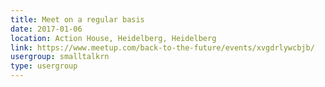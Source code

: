 ```yaml
---
title: Meet on a regular basis
date: 2017-01-06
location: Action House, Heidelberg, Heidelberg
link: https://www.meetup.com/back-to-the-future/events/xvgdrlywcbjb/
usergroup: smalltalkrn
type: usergroup
---
```

